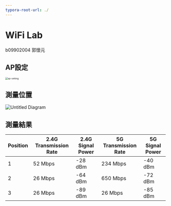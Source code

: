 ```yaml
---
typora-root-url: ./
---
```


# WiFi Lab

b09902004 郭懷元

## AP設定

<img src="/ap-setting.png" alt="ap-setting" style="zoom: 50%;" />

## 測量位置

<img src="/Untitled Diagram.svg" alt="Untitled Diagram"  />

## 測量結果

| Position | 2.4G Transmission Rate | 2.4G Signal Power | 5G Transmission Rate | 5G Signal Power |
| -------- | ---------------------- | ----------------- | -------------------- | --------------- |
| 1        | 52 Mbps                | -28 dBm           | 234 Mbps             | -40 dBm         |
| 2        | 26 Mbps                | -64 dBm           | 650 Mbps             | -72 dBm         |
| 3        | 26 Mbps                | -89 dBm           | 26 Mbps              | -85 dBm         |
